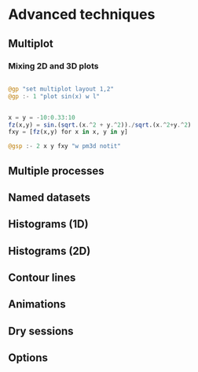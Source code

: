 # Advanced techniques

## Multiplot
### Mixing 2D and 3D plots
```julia

@gp "set multiplot layout 1,2"
@gp :- 1 "plot sin(x) w l"


x = y = -10:0.33:10
fz(x,y) = sin.(sqrt.(x.^2 + y.^2))./sqrt.(x.^2+y.^2)
fxy = [fz(x,y) for x in x, y in y]

@gsp :- 2 x y fxy "w pm3d notit"

```
## Multiple processes
## Named datasets
## Histograms (1D)
## Histograms (2D)
## Contour lines
## Animations
## Dry sessions
## Options
